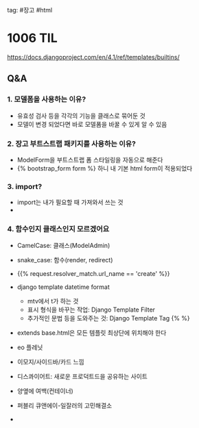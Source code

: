 tag: #장고 #html 

# 1006 TIL

https://docs.djangoproject.com/en/4.1/ref/templates/builtins/

## Q&A

### 1. 모델폼을 사용하는 이유?
 - 유효성 검사 등을 각각의 기능을 클래스로 묶어둔 것 
 - 모델이 변경 되었다면 바로 모델폼을 바꿀 수 있게 알 수 있음

### 2. 장고 부트스트랩 패키지를 사용하는 이유?
-  ModelForm을 부트스트랩 폼 스타일링을 자동으로 해준다
- {% bootstrap_form form %} 하니 내 기본 html form이 적용되었다 

### 3. import?
 - import는 내가 필요할 때 가져와서 쓰는 것
 - 
### 4. 함수인지 클래스인지 모르겠어요
- CamelCase: 클래스(ModelAdmin)
- snake_case: 함수(render, redirect)


- {{% request.resolver_match.url_name == 'create' %}}
- django template datetime format
	- mtv에서 t가 하는 것
	- 표시 형식을 바꾸는 작업: Django Template Filter
	- 추가적인 문법 등을 도와주는 것: Django Template Tag {% %}

- extends base.html은 모든 템플릿 최상단에 위치해야 한다


- eo 플레닛
- 이모지/사이드바/카드 느낌
- 디스콰이어트: 새로운 프로덕트드을 공유하는 사이트
- 양옆에 여백(컨테이너)
- 퍼블리 큐앤에이-일잘러의 고민해결소
- 